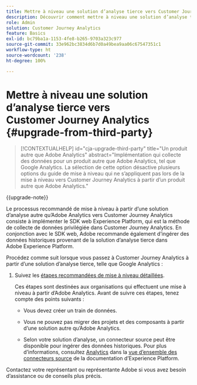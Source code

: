 ```yaml
---
title: Mettre à niveau une solution d’analyse tierce vers Customer Journey Analytics
description: Découvrir comment mettre à niveau une solution d’analyse tierce vers Customer Journey Analytics
role: Admin
solution: Customer Journey Analytics
feature: Basics
exl-id: bc79ba1a-1153-4fe8-b265-9703a323c977
source-git-commit: 33e962bc3834d6b7d0a49bea9aa06c67547351c1
workflow-type: ht
source-wordcount: '238'
ht-degree: 100%

---
```


# Mettre à niveau une solution d’analyse tierce vers Customer Journey Analytics {#upgrade-from-third-party}

<!-- markdownlint-disable MD034 -->

>[!CONTEXTUALHELP]
>id="cja-upgrade-third-party"
>title="Un produit autre que Adobe Analytics"
>abstract="Implémentation qui collecte des données pour un produit autre que Adobe Analytics, tel que Google Analytics. La sélection de cette option désactive plusieurs options du guide de mise à niveau qui ne s’appliquent pas lors de la mise à niveau vers Customer Journey Analytics à partir d’un produit autre que Adobe Analytics."

<!-- markdownlint-enable MD034 -->

{{upgrade-note}}

Le processus recommandé de mise à niveau à partir d’une solution d’analyse autre qu’Adobe Analytics vers Customer Journey Analytics consiste à implémenter le SDK web Experience Platform, qui est la méthode de collecte de données privilégiée dans Customer Journey Analytics. En conjonction avec le SDK web, Adobe recommande également d’ingérer des données historiques provenant de la solution d’analyse tierce dans Adobe Experience Platform.

<!-- After you have enough historical data using the Experience Platform Web SDK and you have fully transitioned to Customer Journey Analytics, the Analytics source connector can be turned off and the Web SDK can be used exclusively. -->

Procédez comme suit lorsque vous passez à Customer Journey Analytics à partir d’une solution d’analyse tierce, telle que Google Analytics :

1. Suivez les [étapes recommandées de mise à niveau détaillées](/help/getting-started/cja-upgrade/cja-upgrade-recommendations.md#detailed-recommended-upgrade-steps).

   Ces étapes sont destinées aux organisations qui effectuent une mise à niveau à partir d’Adobe Analytics. Avant de suivre ces étapes, tenez compte des points suivants :

   * Vous devez créer un train de données.

   * Vous ne pouvez pas migrer des projets et des composants à partir d’une solution autre qu’Adobe Analytics.

   * Selon votre solution d’analyse, un connecteur source peut être disponible pour ingérer des données historiques. Pour plus d’informations, consultez [Analytics](https://experienceleague.adobe.com/fr/docs/experience-platform/sources/home#analytics) dans la [vue d’ensemble des connecteurs source](https://experienceleague.adobe.com/fr/docs/experience-platform/sources/home) de la documentation d’Experience Platform.


Contactez votre représentant ou représentante Adobe si vous avez besoin d’assistance ou de conseils plus précis.


